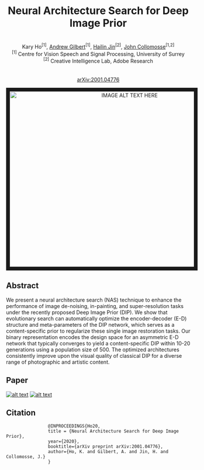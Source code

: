 
<div align="center">
	
#  Neural Architecture Search for Deep Image Prior
\
Kary Ho<sup>[1]</sup>, [Andrew Gilbert](https://www.surrey.ac.uk/people/andrew-gilbert)<sup>[1]</sup>, [Hailin Jin](https://research.adobe.com/person/hailin-jin/)<sup>[2]</sup>, [John Collomosse](http://personal.ee.surrey.ac.uk/Personal/J.Collomosse/index.php)<sup>[1,2]</sup> \
<sup>[1]</sup> Centre for Vision Speech and Signal Processing, University of Surrey \
<sup>[2]</sup> Creative Intelligence Lab, Adobe Research \
\
\
 [arXiv:2001.04776](https://arxiv.org/abs/2001.04776)
</div>


<div align="center">
<a href="http://www.youtube.com/watch?feature=player_embedded&v=6JbqKdbHZb8
" target="_blank"><img src="http://img.youtube.com/vi/6JbqKdbHZb8/0.jpg" 
alt="IMAGE ALT TEXT HERE" width="640" height="480" border="10" /></a>
</div>

## Abstract

We present a neural architecture search (NAS) technique to enhance the performance of image de-noising, in-painting, and super-resolution tasks under the recently proposed Deep Image Prior (DIP).  We show that evolutionary search can automatically optimize the encoder-decoder (E-D) structure and meta-parameters of the DIP network, which serves as a content-specific prior to regularize these single image restoration tasks.  Our binary representation encodes the design space for an asymmetric E-D network that typically converges to yield a content-specific DIP within 10-20 generations using a population size of 500. The optimized architectures consistently improve upon the visual quality of classical DIP for a diverse range of photographic and artistic content.

## Paper

[![alt text](https://github.com/wackygerbs/NAS-DIP/blob/master/FrontPage.png)](https://arxiv.org/abs/2001.04776) 
[![alt text](https://github.com/wackygerbs/NAS-DIP/blob/master/PDF_file_icon.png)](https://arxiv.org/abs/2001.04776) 

## Citation
```
				@INPROCEEDINGS{Ho20,
				title = {Neural Architecture Search for Deep Image Prior},
				year={2020},
				booktitle={arXiv preprint arXiv:2001.04776}, 
				author={Ho, K. and Gilbert, A. and Jin, H. and Collomosse, J.} 
				}
```

